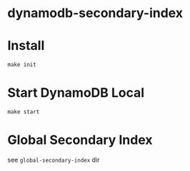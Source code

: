 dynamodb-secondary-index
===

# Install

```
make init
```

# Start DynamoDB Local

```
make start
```

# Global Secondary Index

see `global-secondary-index` dir
